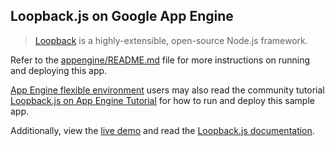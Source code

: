 ## Loopback.js on Google App Engine

> [Loopback][1] is a highly-extensible, open-source Node.js framework.

Refer to the [appengine/README.md](../README.md) file for more instructions on
running and deploying this app.

[App Engine flexible environment][5] users may also read the community
tutorial [Loopback.js on App Engine Tutorial][2] for how to run and deploy this
sample app.

Additionally, view the [live demo][3] and read the [Loopback.js documentation][4].

[1]: http://loopback.io/
[2]: https://cloud.google.com/nodejs/resources/frameworks/loopback
[3]: http://loopback-dot-nodejs-docs-samples.appspot.com
[4]: http://loopback.io/getting-started/
[5]: https://cloud.google.com/appengine/docs/flexible/nodejs
